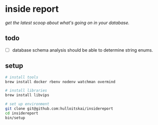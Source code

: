 # inside report

_get the latest scoop about what's going on in your database._

## todo

- [ ] database schema analysis should be able to determine string enums.

## setup

```bash
# install tools
brew install docker rbenv nodenv watchman overmind

# install libraries
brew install libvips

# set up environment
git clone git@github.com:hulloitskai/insidereport
cd insidereport
bin/setup
```
